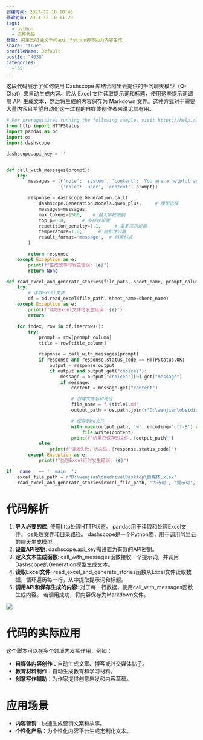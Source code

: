 ```yaml
---
创建时间: 2023-12-10 10:46
修改时间: 2023-12-10 11:20
tags:
  - python
  - 完整代码
标题: 阿里云AI通义千问api：Python脚本助力内容生成
share: "true"
profileName: Default
postId: "4038"
categories:
  - 55
---
```



这段代码展示了如何使用 Dashscope 库结合阿里云提供的千问聊天模型（Q-Chat）来自动生成内容。它从 Excel 文件读取提示词和标题，使用这些提示词调用 API 生成文本，然后将生成的内容保存为 Markdown 文件。这种方式对于需要大量内容且希望自动化这一过程的自媒体创作者来说尤其有用。

```python
# For prerequisites running the following sample, visit https://help.aliyun.com/document_detail/611472.html
from http import HTTPStatus
import pandas as pd
import os
import dashscope

dashscope.api_key = ''


def call_with_messages(prompt):
    try:
        messages = [{'role': 'system', 'content': 'You are a helpful assistant.'},
                    {'role': 'user', 'content': prompt}]

        response = dashscope.Generation.call(
            dashscope.Generation.Models.qwen_plus,     # 模型选择
            messages=messages,
            max_tokens=1500,    # 最大字数限制
            top_p=0.8,      # 多样性设置
            repetition_penalty=1.1,     # 重复惩罚设置
            temperature=1.0,      # 随机性设置
            result_format='message',  # 结果格式
        )

        return response
    except Exception as e:
        print(f"生成故事时发生错误: {e}")
        return None

def read_excel_and_generate_stories(file_path, sheet_name, prompt_column, title_column):
    try:
        # 读取Excel文件
        df = pd.read_excel(file_path, sheet_name=sheet_name)
    except Exception as e:
        print(f"读取Excel文件时发生错误: {e}")
        return

    for index, row in df.iterrows():
        try:
            prompt = row[prompt_column]
            title = row[title_column]

            response = call_with_messages(prompt)
            if response and response.status_code == HTTPStatus.OK:
                output = response.output
                if output and output.get("choices"):
                    message = output["choices"][0].get("message")
                    if message:
                        content = message.get("content")

                        # 创建文件名和路径
                        file_name = f'{title}.md'
                        output_path = os.path.join(r'D:\wenjian\obsidian\笔记\自媒体\AI生成', file_name)

                        # 保存到md文件
                        with open(output_path, 'w', encoding='utf-8') as file:
                            file.write(content)
                        print(f'结果已保存到文件：{output_path}')
            else:
                print(f'请求失败，状态码：{response.status_code}')
        except Exception as e:
            print(f"处理Excel行时发生错误: {e}")

if __name__ == '__main__':
    excel_file_path = r"D:\wenjian\onedrive\Desktop\自媒体.xlsx"
    read_excel_and_generate_stories(excel_file_path, '古诗词', '提示词', '名称')
```

# 代码解析

1. **导入必要的库**: 使用http处理HTTP状态。 pandas用于读取和处理Excel文件。 os处理文件和目录路径。 dashscope是一个Python库，用于调用阿里云的聊天生成模型。
2. **设置API密钥**: dashscope.api_key需设置为有效的API密钥。
3. **定义文本生成函数**: call_with_messages函数接收一个提示词，并调用Dashscope的Generation模型生成文本。
4. **读取Excel文件**: read_excel_and_generate_stories函数从Excel文件读取数据，循环遍历每一行，从中提取提示词和标题。
5. **调用API和保存生成的内容**: 对于每一行数据，使用call_with_messages函数生成内容。 若调用成功，将内容保存为Markdown文件。

![](https://mp.toutiao.com/mp/agw/article_material/open_image/get?code=MWU1OGZjYzhjMWUzODc5NDRjZWY0ZDRmNmQ5NmFmMzAsMTcwMjE3NjYxOTkxMw==)

# 代码的实际应用

这个脚本可以在多个领域内发挥作用，例如：

- **自媒体内容创作**：自动生成文章、博客或社交媒体帖子。
- **教育材料制作**：自动生成教育和学习材料。
- **创意写作辅助**：为作家提供创意启发和内容草稿。

# 应用场景

- **内容营销**：快速生成营销文案和故事。
- **个性化产品**：为个性化内容平台生成定制化文本。
